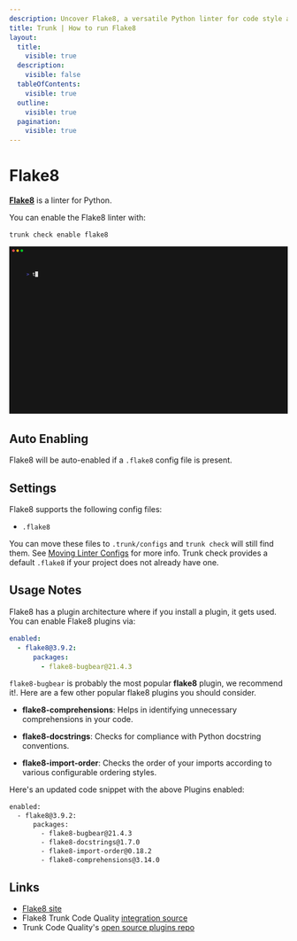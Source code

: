 ```yaml
---
description: Uncover Flake8, a versatile Python linter for code style and error checking. Flake 8 checks against PEP 8 and more, with plugin support for broader analysis.
title: Trunk | How to run Flake8
layout:
  title:
    visible: true
  description:
    visible: false
  tableOfContents:
    visible: true
  outline:
    visible: true
  pagination:
    visible: true
---
```


# Flake8

[**Flake8**](https://flake8.pycqa.org/en/latest/) is a linter for Python.

You can enable the Flake8 linter with:

```shell
trunk check enable flake8
```
![flake8 example output](./flake8.gif)
## Auto Enabling

Flake8 will be auto-enabled if a `.flake8` config file is present.

## Settings

Flake8 supports the following config files:
* `.flake8`

You can move these files to `.trunk/configs` and `trunk check` will still find them. See [Moving Linter Configs](..#moving-linter-configs) for more info.
Trunk check provides a default `.flake8` if your project does not already have one.

## Usage Notes



Flake8 has a plugin architecture where if you install a plugin, it gets used. You can enable Flake8 plugins via:

```yaml
enabled:
  - flake8@3.9.2:
      packages:
        - flake8-bugbear@21.4.3
```
`flake8-bugbear` is probably the most popular **flake8** plugin, we recommend it!. Here are a few other popular flake8 plugins you should consider.

* **flake8-comprehensions**: Helps in identifying unnecessary comprehensions in your code.

* **flake8-docstrings**: Checks for compliance with Python docstring conventions.

* **flake8-import-order**: Checks the order of your imports according to various configurable ordering styles.

Here's an updated code snippet with the above Plugins enabled:

```undefined
enabled:
  - flake8@3.9.2:
      packages:
        - flake8-bugbear@21.4.3
        - flake8-docstrings@1.7.0
        - flake8-import-order@0.18.2
        - flake8-comprehensions@3.14.0
```




## Links

- [Flake8 site](https://flake8.pycqa.org/en/latest/)
- Flake8 Trunk Code Quality [integration source](https://github.com/trunk-io/plugins/tree/main/linters/flake8)
- Trunk Code Quality's [open source plugins repo](https://github.com/trunk-io/plugins/tree/main)
